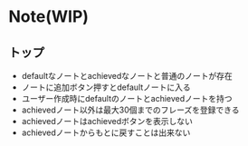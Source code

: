 # Note(WIP)
## トップ
- defaultなノートとachievedなノートと普通のノートが存在
- ノートに追加ボタン押すとdefaultノートに入る
- ユーザー作成時にdefaultのノートとachievedノートを持つ
- achievedノート以外は最大30個までのフレーズを登録できる
- achievedノートはachievedボタンを表示しない
- achievedノートからもとに戻すことは出来ない